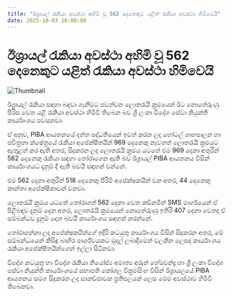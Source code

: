 ```yaml
---
title: "ඊශ්‍රායල් රැකියා අවස්ථා අහිමි වූ 562 දෙනෙකුට යළිත් රැකියා අවස්ථා හිමිවෙයි"
date: 2025-10-03 16:00:00
---
```


# ඊශ්‍රායල් රැකියා අවස්ථා අහිමි වූ 562 දෙනෙකුට යළිත් රැකියා අවස්ථා හිමිවෙයි

![Thumbnail](https://helakuru.sgp1.cdn.digitaloceanspaces.com/esana/images/lib/israel-tt.jpg)

ඊශ්‍රායල් රැකියා සඳහා බඳවා ගැනීමට පවත්වන ලොතරැයි ක්‍රමයෙන් ඊට නොතේරුණු පිරිස වෙත යළි රැකියා අවස්ථා හිමිවී තිබෙන බව ශ්‍රි ලංකා විදේශ සේවා නියුක්ති කාර්යාංශය පවසනවා.

ඒ අනුව, PIBA ආයතනයේ දත්ත පද්ධතියෙන් ඉවත් කරන ලද හෝටල් ගෘහපාලන හා පවිත්‍රතා ක්ෂේත්‍රයේ රැකියා අපේක්ෂිතයින් 969 දෙනෙකු නැවතත් ලොතරැයි ක්‍රමයට ඇතුළත් කර ඇති අතර, සිදුකරන ලද ලොතරැයි ක්‍රමය යටතේ එම 969 දෙනා අතුරින් 562 දෙනෙකු රැකියා සඳහා තෝරාගෙන ඇති බව ඊශ්‍රායල් PIBA ආයතනය විසින් කාර්යාංශයට දැනුම් දී ඇති බවයි සඳහන් වන්නේ.

එම 562 දෙනා අතුරින් 518 දෙනෙකු පිරිමි අපේක්ෂකයින් වන අතර, 44 දෙනෙකු කාන්තා අපේක්ෂිකාවන් වනවා.

ලොතරැයි ක්‍රමය යටතේ තෝරාගත් 562 දෙනා වෙත කඩිනමින් SMS මාර්ගයෙන් ඒ පිළිබඳව දැනුම් දෙන අතර, ලොතරැයි ක්‍රමයෙන් නොතේරුණු ඉතිරි 407 දෙනා වෙතද ඒ සම්බන්ධව දැනුම් දෙන බවයි කාර්යාංශය සඳහන් කරන්නේ.

තෝරාගන්නා ලද අපේක්ෂකයින්ගේ ඉදිරි කටයුතු කාර්යාංශය විසින් සිදුකරන අතර, මේ සම්බන්ධයෙන් කිසිඳු බාහිර පාර්ශ්වයකට මුදල් ලබාදීමෙන් වලකින ලෙසද කාර්යාංශය රැකියා අපේක්ෂිතයින්ගෙන් ඉල්ලා සිටිනවා.

විදේශ කටයුතු හා විදේශ රැකියා නියෝජ්‍ය අමාත්‍ය අරුන් හේමචන්ද්‍ර හා ශ්‍රි ලංකා විදේශ සේවා නියුක්ති කාර්යාංශයේ සභාපති කෝශල වික්‍රමසිංහ විසින් ඊශ්‍රායලයේ PIBA ආයතනය සමග සිදුකරන ලද සාකච්ඡාවක ප්‍රතිඵලයක් ලෙස මෙම අවස්ථාව හිමිවී තිබෙනවා.

